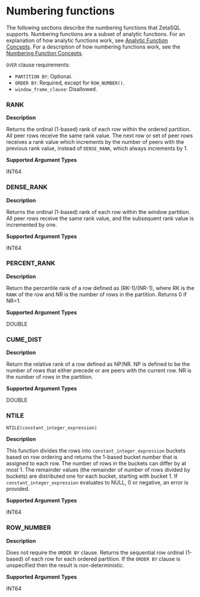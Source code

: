 

# Numbering functions

The following sections describe the numbering functions that ZetaSQL
supports. Numbering functions are a subset of analytic functions. For an
explanation of how analytic functions work, see
[Analytic Function Concepts][analytic-function-concepts]. For a
description of how numbering functions work, see the
[Numbering Function Concepts][numbering-function-concepts].

`OVER` clause requirements:

+ `PARTITION BY`: Optional.
+ `ORDER BY`: Required, except for `ROW_NUMBER()`.
+ `window_frame_clause`: Disallowed.

### RANK

**Description**

Returns the ordinal (1-based) rank of each row within the ordered partition.
All peer rows receive the same rank value. The next row or set of peer rows
receives a rank value which increments by the number of peers with the previous
rank value, instead of `DENSE_RANK`, which always increments by 1.

**Supported Argument Types**

INT64

### DENSE_RANK

**Description**

Returns the ordinal (1-based) rank of each row within the window partition.
All peer rows receive the same rank value, and the subsequent rank value is
incremented by one.

**Supported Argument Types**

INT64

### PERCENT_RANK

**Description**

Return the percentile rank of a row defined as (RK-1)/(NR-1), where RK is
the <code>RANK</code> of the row and NR is the number of rows in the partition.
Returns 0 if NR=1.

**Supported Argument Types**

DOUBLE

### CUME_DIST

**Description**

Return the relative rank of a row defined as NP/NR. NP is defined to be the
number of rows that either precede or are peers with the current row. NR is the
number of rows in the partition.

**Supported Argument Types**

DOUBLE

### NTILE

```
NTILE(constant_integer_expression)
```

**Description**

This function divides the rows into <code>constant_integer_expression</code>
buckets based on row ordering and returns the 1-based bucket number that is
assigned to each row. The number of rows in the buckets can differ by at most 1.
The remainder values (the remainder of number of rows divided by buckets) are
distributed one for each bucket, starting with bucket 1. If
<code>constant_integer_expression</code> evaluates to NULL, 0 or negative, an
error is provided.

**Supported Argument Types**

INT64

### ROW_NUMBER

**Description**

Does not require the <code>ORDER BY</code> clause. Returns the sequential
row ordinal (1-based) of each row for each ordered partition. If the
<code>ORDER BY</code> clause is unspecified then the result is
non-deterministic.

**Supported Argument Types**

INT64

[analytic-function-concepts]: https://github.com/google/zetasql/blob/master/docs/analytic-function-concepts.md
[numbering-function-concepts]: https://github.com/google/zetasql/blob/master/docs/analytic-function-concepts.md#numbering_function_concepts

